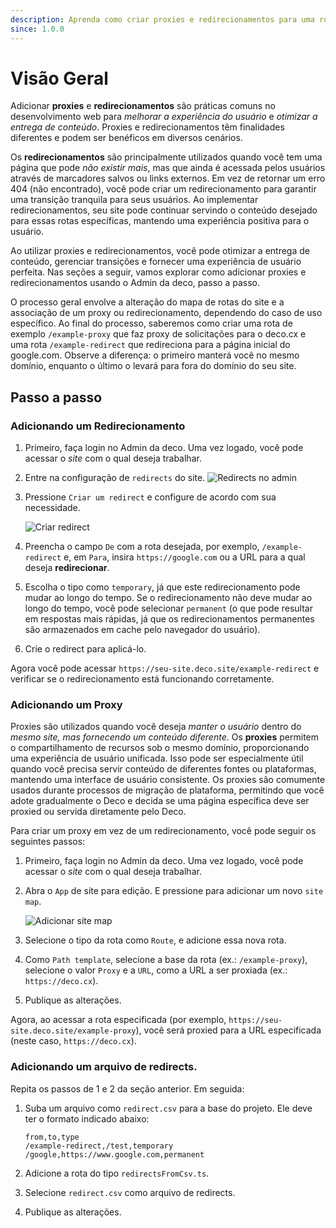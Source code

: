 ```yaml
---
description: Aprenda como criar proxies e redirecionamentos para uma rota específica
since: 1.0.0
---
```


# Visão Geral

Adicionar **proxies** e **redirecionamentos** são práticas comuns no desenvolvimento web para _melhorar a experiência do usuário_ e _otimizar a entrega de conteúdo_. Proxies e redirecionamentos têm finalidades diferentes e podem ser benéficos em diversos cenários.

Os **redirecionamentos** são principalmente utilizados quando você tem uma página que pode _não existir mais_, mas que ainda é acessada pelos usuários através de marcadores salvos ou links externos. Em vez de retornar um erro 404 (não encontrado), você pode criar um redirecionamento para garantir uma transição tranquila para seus usuários. Ao implementar redirecionamentos, seu site pode continuar servindo o conteúdo desejado para essas rotas específicas, mantendo uma experiência positiva para o usuário.

Ao utilizar proxies e redirecionamentos, você pode otimizar a entrega de conteúdo, gerenciar transições e fornecer uma experiência de usuário perfeita. Nas seções a seguir, vamos explorar como adicionar proxies e redirecionamentos usando o Admin da deco, passo a passo.

O processo geral envolve a alteração do mapa de rotas do site e a associação de um proxy ou redirecionamento, dependendo do caso de uso específico. Ao final do processo, saberemos como criar uma rota de exemplo `/example-proxy` que faz proxy de solicitações para o deco.cx e uma rota `/example-redirect` que redireciona para a página inicial do google.com. Observe a diferença: o primeiro manterá você no mesmo domínio, enquanto o último o levará para fora do domínio do seu site.

## Passo a passo

### Adicionando um Redirecionamento

1. Primeiro, faça login no Admin da deco. Uma vez logado, você pode acessar o _site_ com o qual deseja trabalhar.

2. Entre na configuração de `redirects` do site.
    ![Redirects no admin](https://github.com/deco-cx/apps/assets/882438/29e9f388-2c32-4190-96e5-ac5a8001b68c)

3. Pressione `Criar um redirect` e configure de acordo com sua necessidade.

    ![Criar redirect](https://github.com/deco-cx/apps/assets/882438/63a7d2a4-cc53-47eb-adca-c6cb601e7f41)

4. Preencha o campo `De` com a rota desejada, por exemplo, `/example-redirect` e, em `Para`, insira `https://google.com` ou a URL para a qual deseja **redirecionar**.

5. Escolha o tipo como `temporary`, já que este redirecionamento pode mudar ao longo do tempo. Se o redirecionamento não deve mudar ao longo do tempo, você pode selecionar `permanent` (o que pode resultar em respostas mais rápidas, já que os redirecionamentos permanentes são armazenados em cache pelo navegador do usuário).

6. Crie o redirect para aplicá-lo.

Agora você pode acessar `https://seu-site.deco.site/example-redirect` e verificar se o redirecionamento está funcionando corretamente.

### Adicionando um Proxy

Proxies são utilizados quando você deseja _manter o usuário_ dentro do _mesmo site, mas fornecendo um conteúdo diferente_. Os **proxies** permitem o compartilhamento de recursos sob o mesmo domínio, proporcionando uma experiência de usuário unificada. Isso pode ser especialmente útil quando você precisa servir conteúdo de diferentes fontes ou plataformas, mantendo uma interface de usuário consistente. Os proxies são comumente usados durante processos de migração de plataforma, permitindo que você adote gradualmente o Deco e decida se uma página específica deve ser proxied ou servida diretamente pelo Deco.

Para criar um proxy em vez de um redirecionamento, você pode seguir os seguintes passos:

1. Primeiro, faça login no Admin da deco. Uma vez logado, você pode acessar o _site_ com o qual deseja trabalhar.

2. Abra o `App` de site para edição. E pressione para adicionar um novo `site map`.

    ![Adicionar site map](https://github.com/deco-cx/apps/assets/882438/92427ed1-54cb-49f2-88f5-3be8c1c27b8a)

3. Selecione o tipo da rota como `Route`, e adicione essa nova rota.

4. Como `Path template`, selecione a base da rota (ex.: `/example-proxy`), selecione o valor `Proxy` e a `URL`, como a URL a ser proxiada (ex.: `https://deco.cx`).

5. Publique as alterações.

Agora, ao acessar a rota especificada (por exemplo, `https://seu-site.deco.site/example-proxy`), você será proxied para a URL especificada (neste caso, `https://deco.cx`).


### Adicionando um arquivo de redirects.

Repita os passos de 1 e 2 da seção anterior. Em seguida:

1. Suba um arquivo como `redirect.csv` para a base do projeto. Ele deve ter o formato indicado abaixo:

    ```
    from,to,type
    /example-redirect,/test,temporary
    /google,https://www.google.com,permanent
    ```

2. Adicione a rota do tipo `redirectsFromCsv.ts`.

3. Selecione `redirect.csv` como arquivo de redirects.

4. Publique as alterações.